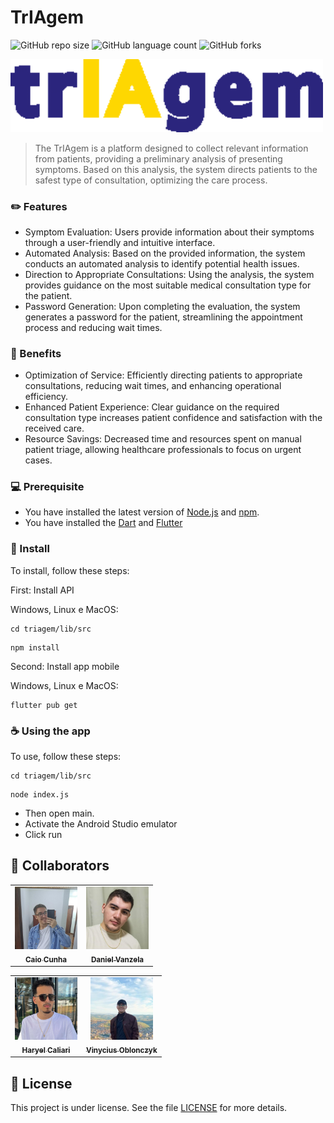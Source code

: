 # TrIAgem

![GitHub repo size](https://img.shields.io/github/repo-size/itscaiocunha/TrIAgem_PI?style=for-the-badge)
![GitHub language count](https://img.shields.io/github/languages/count/itscaiocunha/TrIAgem_PI?style=for-the-badge)
![GitHub forks](https://img.shields.io/github/forks/itscaiocunha/TrIAgem_PI?style=for-the-badge)

<img src="assets/gif_logo.gif" alt="Logo" style="width:500px">

> The TrIAgem is a platform designed to collect relevant information from patients, providing a preliminary analysis of presenting symptoms. Based on this analysis, the system directs patients to the safest type of consultation, optimizing the care process.

### ✏️ Features

- Symptom Evaluation: Users provide information about their symptoms through a user-friendly and intuitive interface.
- Automated Analysis: Based on the provided information, the system conducts an automated analysis to identify potential health issues.
- Direction to Appropriate Consultations: Using the analysis, the system provides guidance on the most suitable medical consultation type for the patient.
- Password Generation: Upon completing the evaluation, the system generates a password for the patient, streamlining the appointment process and reducing wait times.

### 📄 Benefits

- Optimization of Service: Efficiently directing patients to appropriate consultations, reducing wait times, and enhancing operational efficiency.
- Enhanced Patient Experience: Clear guidance on the required consultation type increases patient confidence and satisfaction with the received care.
- Resource Savings: Decreased time and resources spent on manual patient triage, allowing healthcare professionals to focus on urgent cases.

### 💻 Prerequisite

- You have installed the latest version of [Node.js](https://nodejs.org/) and [npm](https://www.npmjs.com/).
- You have installed the [Dart](https://dart.dev/) and [Flutter](flutter.dev/)

### 🚀 Install

To install, follow these steps:

First: Install API

Windows, Linux e MacOS:

```
cd triagem/lib/src
```

```
npm install
```

Second: Install app mobile

Windows, Linux e MacOS:

```
flutter pub get
```

### ☕ Using the app

To use, follow these steps:

```
cd triagem/lib/src
```

```
node index.js
```

- Then open main.
- Activate the Android Studio emulator
- Click run

## 🤝 Collaborators

<table>
  <tr>
    <td align="center">
      <a href="#" title="Caio">
        <img src="assets/Caio.jpeg" width="100px;" alt="Foto do Caio"/><br>
        <sub>
          <b>Caio Cunha</b>
        </sub>
      </a>
    </td>
    <td align="center">
      <a href="#" title="Daniel">
        <img src="assets/Daniel.jpeg" width="100px;" alt="Foto do Daniel"/><br>
        <sub>
          <b>Daniel Vanzela</b>
        </sub>
      </a>
    </td>
</table>
<table>
  <tr>
        <td align="center">
      <a href="#" title="Haryel">
        <img src="assets/Haryel.jpeg" width="100px;" alt="Foto do Haryel"/><br>
        <sub>
          <b>Haryel Caliari</b>
        </sub>
      </a>
    </td>
    <td align="center">
      <a href="#" title="Viny">
        <img src="assets/Viny.jpeg" width="100px;" alt="Foto do Viny"/><br>
        <sub>
          <b>Vinycius Oblonczyk</b>
        </sub>
      </a>
    </td>
  </tr>
</table>

## 📝 License

This project is under license. See the file [LICENSE](LICENSE.md) for more details.
